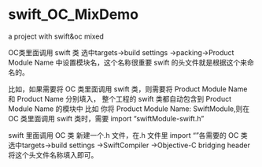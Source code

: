 swift_OC_MixDemo
================

a project with swift&amp;oc mixed 



OC类里面调用 swift 类
选中targets->build settings ->packing->Product Module Name 中设置模块名，这个名称很重要 swift 的头文件就是根据这个来命名的。


比如，如果需要将 OC 类里面调用 swift 类，则需要将 Product Module Name 和 Product Name 分别填入，
整个工程的 swift 类都自动包含到 Product Module Name 的模块中    比如  你将 Product Module Name: SwiftModule,则在 OC 类里面调用
swift 类时，需要 import “swiftModule-swift.h”






swift 里面调用 OC 类
新建一个.h 文件，在.h 文件里 import “”各需要的 OC 类
选中targets->build settings ->SwiftCompiler ->Objective-C bridging header   将这个头文件名称填入即可。
